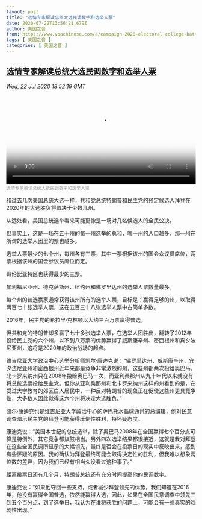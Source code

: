 ```yaml
---
layout: post
title: "选情专家解读总统大选民调数字和选举人票"
date: 2020-07-22T13:56:21.679Z
author: 美国之音
from: https://www.voachinese.com/a/campaign-2020-electoral-college-battleground-20200722/5513323.html
tags: [ 美国之音 ]
categories: [ 美国之音 ]
---
```

<!--1595454083000-->
[选情专家解读总统大选民调数字和选举人票](https://www.voachinese.com/a/campaign-2020-electoral-college-battleground-20200722/5513323.html)
------

<div>
<div><i>Wed, 22 Jul 2020 18:52:19 GMT</i></div><video poster="https://images.weserv.nl?url=gdb.voanews.com/a4c1253f-a8e9-4995-8385-4f008dd05af7_tv_r1_s_w900.jpg" src="https://av.voanews.com/Videoroot/Pangeavideo/2020/07/a/a4/a4c1253f-a8e9-4995-8385-4f008dd05af7_240p.mp4" style="width:100%" controls></video><div><small style="color: #999;">选情专家解读总统大选民调数字和选举人票</small></div><p>和过去几次美国总统大选一样，共和党总统特朗普和民主党的预定候选人拜登在2020年的大选胜负将取决于少数几州。</p><p>从远处看，美国总统选举看来可能更像是一场对几名候选人的全民公决。</p><p>但事实上，这是一场在五十州的每一州选举的总和，哪一州的人口越多，那一州在所谓的选举人团里的票也越多。</p><p>选举人票最少的七个州，每州各有三票，其中一票根据该州的国会众议员席位，两票根据该州的国会参议员席位而定。</p><p>哥伦比亚特区也获得最少的三票。</p><p>加利福尼亚州、德克萨斯州、纽约州和佛罗里达州的选举人票数量最多。</p><p>每个州的普选赢家通常获得该州所有的选举人票，目标是：赢得足够的州，以取得两百七十张选举人票，这在五百三十八张选举人票中占简单多数。</p><p>2016年，民主党的希拉里·克林顿以大约三百万票赢得普选。</p><p>但共和党的特朗普却多赢了七十多张选举人票，在选举人团胜出，翻转了2012年投给民主党的六个州，以不到八万票的优势赢得了威斯康辛州、密西根州和宾夕法尼亚州，这将是2020年的政治战场的起点。</p><p>维吉尼亚大学政治中心选举分析师凯尔·康迪克说：“佛罗里达州、威斯康辛州、宾夕法尼亚州和密西根州近年来都是竞争非常激烈的州，这些州都两次投给奥巴马，北卡罗来纳州只在2008年投给奥巴马一次，而亚利桑那州从九十年代以来就没有将总统选票投给民主党。但你从亚利桑那州和北卡罗来纳州这样的州看到的是，在受过大学教育的郊区白人居民中，一种反对特朗普的现象正在促使这些州更具竞争性，大多数人因此觉得这六个州将决定大选胜负。”</p><p>凯尔·康迪克也是维吉尼亚大学政治中心的萨巴托水晶球通讯的总编辑，他对民意调查暗示民主党的拜登可能获得压倒性胜利，持怀疑态度。</p><p>康迪克说：“美国本世纪的总统选举，除了奥巴马2008年在全国赢得七个百分点可算是特例外，其它竞争都旗鼓相当。另外四次选举结果都很接近，这就是我对拜登在这些全国民调所显示的大幅领先，最终是否会在投票日的现实中反映出来，感到有些怀疑的原因。我的确认为拜登最终可能会取得决定性的胜利，但我难以想象两位数的差异，因为我们已经有相当久没看过这种事了。”</p><p>距离投票日还有几个月，特朗普总统还有充分时间提高他的民调数字。</p><p>康迪克说：“如果他夺回一些支持，或者减少拜登领先的优势，我们知道在2016年，他没有赢得全国普选，依然能赢得大选，因此，如果在全国民意调查中领先三到五个百分点，到了选举日，我认为在谁将获胜的问题上，可能会有一些真实的戏剧性出现。”</p>
</div>
